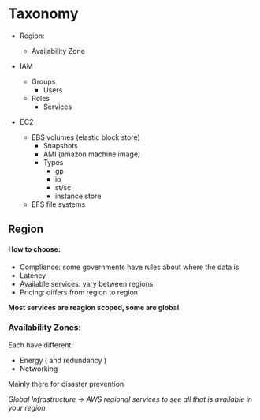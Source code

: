 # Taxonomy

- Region:

  - Availability Zone

- IAM

  - Groups
    - Users
  - Roles
    - Services

- EC2
  - EBS volumes (elastic block store)
    - Snapshots
    - AMI (amazon machine image)
    - Types
      - gp
      - io
      - st/sc
      - instance store
  - EFS file systems

## Region

#### How to choose:

- Compliance: some governments have rules about where the data is
- Latency
- Available services: vary between regions
- Pricing: differs from region to region

**Most services are reagion scoped, some are global**

### Availability Zones:

Each have different:

- Energy ( and redundancy )
- Networking

Mainly there for disaster prevention

_Global Infrastructure -> AWS regional services to see all that is available in your region_
